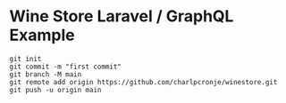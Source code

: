 # Wine Store Laravel / GraphQL Example

```shell
git init
git commit -m "first commit"
git branch -M main
git remote add origin https://github.com/charlpcronje/winestore.git
git push -u origin main
```
